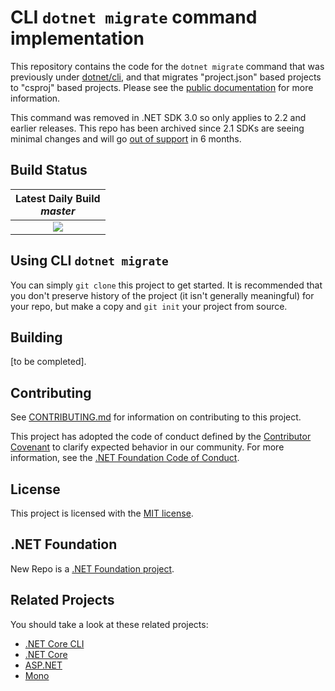 # CLI `dotnet migrate` command implementation

This repository contains the code for the `dotnet migrate` command that was previously under [dotnet/cli](https://github.com/dotnet/cli), and that migrates "project.json" based projects to "csproj" based projects. Please see the [public documentation](https://docs.microsoft.com/en-us/dotnet/core/tools/dotnet-migrate) for more information.

This command was removed in .NET SDK 3.0 so only applies to 2.2 and earlier releases. This repo has been archived since 2.1 SDKs are seeing minimal changes and will go [out of support](https://devblogs.microsoft.com/dotnet/net-core-2-1-will-reach-end-of-support-on-august-21-2021/) in 6 months.

## Build Status

| Latest Daily Build<br>*master* |
|:------:|
| [![][win-x64-build-badge]][win-x64-build] |

[win-x64-build-badge]: https://dnceng.visualstudio.com/internal/_apis/build/status/dotnet/cli-migrate/cli-migrate%203.0%20(Windows)%20(YAML)%20(Official)
[win-x64-build]: https://dnceng.visualstudio.com/internal/_build?definitionId=142

## Using CLI `dotnet migrate`

You can simply `git clone` this project to get started. It is recommended that you don't preserve history of the project (it isn't generally meaningful) for your repo, but make a copy and `git init` your project from source.

## Building

[to be completed].

## Contributing

See [CONTRIBUTING.md](CONTRIBUTING.md) for information on contributing to this project.

This project has adopted the code of conduct defined by the [Contributor Covenant](http://contributor-covenant.org/)
to clarify expected behavior in our community. For more information, see the [.NET Foundation Code of Conduct](http://www.dotnetfoundation.org/code-of-conduct).

## License

This project is licensed with the [MIT license](LICENSE).

## .NET Foundation

New Repo is a [.NET Foundation project](https://dotnetfoundation.org/projects).

## Related Projects

You should take a look at these related projects:

- [.NET Core CLI](https://github.com/dotnet/cli)
- [.NET Core](https://github.com/dotnet/core)
- [ASP.NET](https://github.com/aspnet)
- [Mono](https://github.com/mono)
